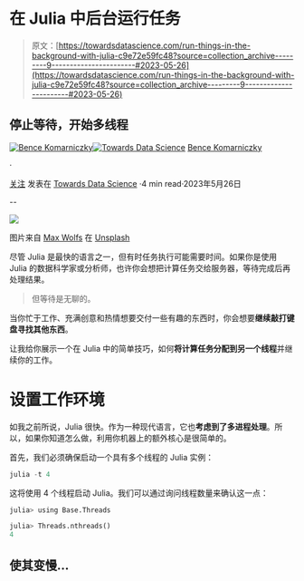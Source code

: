 # 在 Julia 中后台运行任务

> 原文：[https://towardsdatascience.com/run-things-in-the-background-with-julia-c9e72e59fc48?source=collection_archive---------9-----------------------#2023-05-26](https://towardsdatascience.com/run-things-in-the-background-with-julia-c9e72e59fc48?source=collection_archive---------9-----------------------#2023-05-26)

## 停止等待，开始多线程

[](https://niczky12.medium.com/?source=post_page-----c9e72e59fc48--------------------------------)[![Bence Komarniczky](../Images/d4de94667bcac6d9001390515592eab9.png)](https://niczky12.medium.com/?source=post_page-----c9e72e59fc48--------------------------------)[](https://towardsdatascience.com/?source=post_page-----c9e72e59fc48--------------------------------)[![Towards Data Science](../Images/a6ff2676ffcc0c7aad8aaf1d79379785.png)](https://towardsdatascience.com/?source=post_page-----c9e72e59fc48--------------------------------) [Bence Komarniczky](https://niczky12.medium.com/?source=post_page-----c9e72e59fc48--------------------------------)

·

[关注](https://medium.com/m/signin?actionUrl=https%3A%2F%2Fmedium.com%2F_%2Fsubscribe%2Fuser%2F29f55325f60b&operation=register&redirect=https%3A%2F%2Ftowardsdatascience.com%2Frun-things-in-the-background-with-julia-c9e72e59fc48&user=Bence+Komarniczky&userId=29f55325f60b&source=post_page-29f55325f60b----c9e72e59fc48---------------------post_header-----------) 发表在 [Towards Data Science](https://towardsdatascience.com/?source=post_page-----c9e72e59fc48--------------------------------) ·4 min read·2023年5月26日[](https://medium.com/m/signin?actionUrl=https%3A%2F%2Fmedium.com%2F_%2Fvote%2Ftowards-data-science%2Fc9e72e59fc48&operation=register&redirect=https%3A%2F%2Ftowardsdatascience.com%2Frun-things-in-the-background-with-julia-c9e72e59fc48&user=Bence+Komarniczky&userId=29f55325f60b&source=-----c9e72e59fc48---------------------clap_footer-----------)

--

[](https://medium.com/m/signin?actionUrl=https%3A%2F%2Fmedium.com%2F_%2Fbookmark%2Fp%2Fc9e72e59fc48&operation=register&redirect=https%3A%2F%2Ftowardsdatascience.com%2Frun-things-in-the-background-with-julia-c9e72e59fc48&source=-----c9e72e59fc48---------------------bookmark_footer-----------)![](../Images/b6d8943bd405300d84e92529392e8559.png)

图片来自 [Max Wolfs](https://unsplash.com/ko/@yesterdazed?utm_source=medium&utm_medium=referral) 在 [Unsplash](https://unsplash.com/?utm_source=medium&utm_medium=referral)

尽管 Julia 是最快的语言之一，但有时任务执行可能需要时间。如果你是使用 Julia 的数据科学家或分析师，也许你会想把计算任务交给服务器，等待完成后再处理结果。

> 但等待是无聊的。

当你忙于工作、充满创意和热情想要交付一些有趣的东西时，你会想要**继续敲打键盘寻找其他东西**。

让我给你展示一个在 Julia 中的简单技巧，如何**将计算任务分配到另一个线程**并继续你的工作。

# 设置工作环境

如我之前所说，Julia 很快。作为一种现代语言，它也**考虑到了多进程处理**。所以，如果你知道怎么做，利用你机器上的额外核心是很简单的。

首先，我们必须确保启动一个具有多个线程的 Julia 实例：

```py
julia -t 4
```

这将使用 4 个线程启动 Julia。我们可以通过询问线程数量来确认这一点：

```py
julia> using Base.Threads

julia> Threads.nthreads()
4
```

## 使其变慢…
